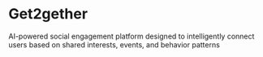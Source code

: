# Get2gether
AI-powered social engagement platform designed to intelligently connect users based on shared interests, events, and behavior patterns
